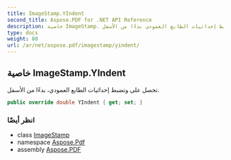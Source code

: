 ```yaml
---
title: ImageStamp.YIndent
second_title: Aspose.PDF for .NET API Reference
description: خاصية ImageStamp. تحصل على وتضبط إحداثيات الطابع العمودي بدءًا من الأسفل
type: docs
weight: 80
url: /ar/net/aspose.pdf/imagestamp/yindent/
---
```

## خاصية ImageStamp.YIndent

تحصل على وتضبط إحداثيات الطابع العمودي، بدءًا من الأسفل.

```csharp
public override double YIndent { get; set; }
```

### انظر أيضًا

* class [ImageStamp](../)
* namespace [Aspose.Pdf](../../../aspose.pdf/)
* assembly [Aspose.PDF](../../../)